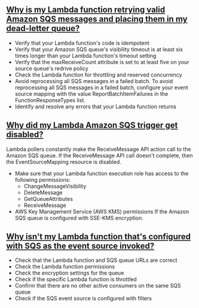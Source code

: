 ## [Why is my Lambda function retrying valid Amazon SQS messages and placing them in my dead-letter queue?](https://repost.aws/knowledge-center/lambda-retrying-valid-sqs-messages)

- Verify that your Lambda function's code is idempotent
- Verify that your Amazon SQS queue's visibility timeout is at least six times longer than your Lambda function's timeout setting
- Verify that the maxReceiveCount attribute is set to at least five on your source queue's redrive policy
- Check the Lambda function for throttling and reserved concurrency
- Avoid reprocessing all SQS messages in a failed batch.
  To avoid reprocessing all SQS messages in a failed batch, configure your event source mapping with the value ReportBatchItemFailures in the FunctionResponseTypes list.
- Identify and resolve any errors that your Lambda function returns

## [Why did my Lambda Amazon SQS trigger get disabled?](https://repost.aws/knowledge-center/lambda-sqs-trigger)

Lambda pollers constantly make the ReceiveMessage API action call to the Amazon SQS queue. If the ReceiveMessage API call doesn't complete, then the EventSourceMapping resource is disabled.

- Make sure that your Lambda function execution role has access to the following permissions:
  - ChangeMessageVisibility
  - DeleteMessage
  - GetQueueAttributes
  - ReceiveMessage
- AWS Key Management Service (AWS KMS) permissions If the Amazon SQS queue is configured with SSE-KMS encryption.

## [Why isn't my Lambda function that's configured with SQS as the event source invoked?](https://repost.aws/knowledge-center/lambda-sqs-event-source)

- Check that the Lambda function and SQS queue URLs are correct
- Check the Lambda function permissions
- Check the encryption settings for the queue
- Check if the specific Lambda function is throttled
- Confirm that there are no other active consumers on the same SQS queue
- Check if the SQS event source is configured with filters
